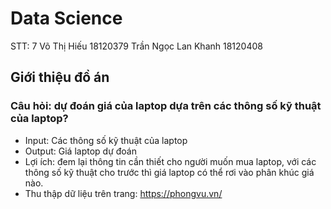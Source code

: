 # Data Science
STT: 7
Võ Thị Hiếu 18120379
Trần Ngọc Lan Khanh 18120408

## Giới thiệu đồ án

### Câu hỏi: dự đoán giá của laptop dựa trên các thông số kỹ thuật của laptop?
* Input: Các thông số kỹ thuật của laptop
* Output: Giá laptop dự đoán
* Lợi ích: đem lại thông tin cần thiết cho người muốn mua laptop, với các thông số kỹ thuật cho trước thì giá laptop có thể rơi vào phân khúc giá nào.
* Thu thập dữ liệu trên trang: https://phongvu.vn/

